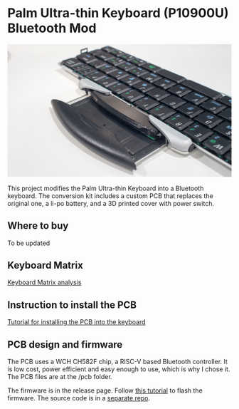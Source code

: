 # Palm Ultra-thin Keyboard (P10900U) Bluetooth Mod

![Demo of Palm Ultra-thin keyboard](/images/manual.jpg)

This project modifies the Palm Ultra-thin Keyboard into a Bluetooth keyboard. The conversion kit includes a custom PCB that replaces the original one, a li-po battery, and a 3D printed cover with power switch.

Where to buy
-----------

To be updated

Keyboard Matrix
-----------

[Keyboard Matrix analysis](keyboard_matrix.md)

Instruction to install the PCB
-----------

[Tutorial for installing the PCB into the keyboard](install.md)

PCB design and firmware
-----------
The PCB uses a WCH CH582F chip, a RISC-V based Bluetooth controller. It is low cost, power efficient and easy enough to use, which is why I chose it. The PCB files are at the /pcb folder.

The firmware is in the release page. Follow [this tutorial](https://github.com/pymo/wch_micro_kbd/blob/main/doc/wch_isp_tool.md) to flash the firmware. The source code is in a [separate repo](https://github.com/pymo/wch_micro_kbd/). 
